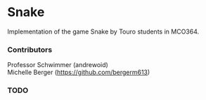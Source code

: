 # Snake
Implementation of the game Snake by Touro students in MCO364.

### Contributors
Professor Schwimmer (andrewoid)  
Michelle Berger (https://github.com/bergerm613)

### TODO
